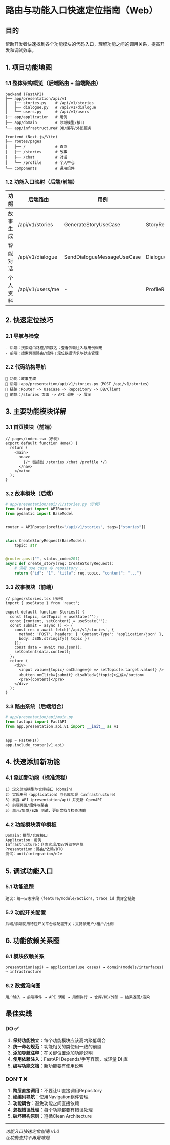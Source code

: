 # 路由与功能入口快速定位指南（Web）

## 目的
帮助开发者快速找到各个功能模块的代码入口，理解功能之间的调用关系，提高开发和调试效率。

## 1. 项目功能地图

### 1.1 整体架构概览（后端路由 + 前端路由）
```
backend (FastAPI)
├── app/presentation/api/v1
│   ├── stories.py    # /api/v1/stories
│   ├── dialogue.py   # /api/v1/dialogue
│   └── users.py      # /api/v1/users
├── app/application   # 用例
├── app/domain        # 领域模型/接口
└── app/infrastructure# DB/缓存/外部服务

frontend (Next.js/Vite)
├── routes/pages
│   ├── /             # 首页
│   ├── /stories      # 故事
│   ├── /chat         # 对话
│   └── /profile      # 个人中心
└── components        # 通用组件
```

### 1.2 功能入口映射（后端/前端）
| 功能 | 后端路由 | 用例 | 仓库 | 前端页面 |
|------|----------|------|------|----------|
| 故事生成 | /api/v1/stories | GenerateStoryUseCase | StoryRepository | /stories |
| 智能对话 | /api/v1/dialogue | SendDialogueMessageUseCase | DialogueRepository | /chat |
| 个人资料 | /api/v1/users/me | - | ProfileRepository | /profile |

## 2. 快速定位技巧

### 2.1 导航与检索
```text
- 后端：搜索路由路径/函数名；查看依赖注入与用例调用
- 前端：搜索页面路由/组件；定位数据请求与状态管理
```

### 2.2 代码结构导航
```text
🎯 功能：故事生成
📍 后端：app/presentation/api/v1/stories.py（POST /api/v1/stories）
🔗 链路：Router -> UseCase -> Repository -> DB/Client
📍 前端：/stories 页面 -> API 调用 -> 展示
```

## 3. 主要功能模块详解

### 3.1 首页模块（前端）
```tsx
// pages/index.tsx（示例）
export default function Home() {
  return (
    <main>
      <nav>
        {/* 链接到 /stories /chat /profile */}
      </nav>
    </main>
  );
}
```

### 3.2 故事模块（后端）
```python
# app/presentation/api/v1/stories.py（示例）
from fastapi import APIRouter
from pydantic import BaseModel


router = APIRouter(prefix="/api/v1/stories", tags=["stories"])


class CreateStoryRequest(BaseModel):
    topic: str


@router.post("", status_code=201)
async def create_story(req: CreateStoryRequest):
    # 调用 use case 与 repository ...
    return {"id": "1", "title": req.topic, "content": "..."}
```

### 3.3 故事模块（前端）
```tsx
// pages/stories.tsx（示例）
import { useState } from 'react';

export default function Stories() {
  const [topic, setTopic] = useState('');
  const [content, setContent] = useState('');
  const submit = async () => {
    const res = await fetch('/api/v1/stories', {
      method: 'POST', headers: { 'Content-Type': 'application/json' },
      body: JSON.stringify({ topic })
    });
    const data = await res.json();
    setContent(data.content);
  };
  return (
    <div>
      <input value={topic} onChange={e => setTopic(e.target.value)} />
      <button onClick={submit} disabled={!topic}>生成</button>
      <pre>{content}</pre>
    </div>
  );
}
```

### 3.3 路由系统（后端组合）
```python
# app/presentation/api/main.py
from fastapi import FastAPI
from app.presentation.api.v1 import __init__ as v1


app = FastAPI()
app.include_router(v1.api)
```

## 4. 快速添加新功能

### 4.1 添加新功能（标准流程）
```text
1) 定义领域模型与仓库接口（domain）
2) 实现用例（application）与仓库实现（infrastructure）
3) 暴露 API（presentation/api）并更新 OpenAPI
4) 前端页面/组件与路由
5) 单元/集成/E2E 测试，更新文档与检查清单
```

### 4.2 功能模块清单模板
```markdown
Domain：模型/仓库接口
Application：用例
Infrastructure：仓库实现/DB/外部客户端
Presentation：路由/依赖/DTO
测试：unit/integration/e2e
```

## 5. 调试功能入口

### 5.1 功能追踪
```text
建议：统一日志字段（feature/module/action）、trace_id 贯穿全链路
```

### 5.2 功能开关配置
```text
后端/前端使用特性开关平台或配置开关；支持按用户/租户/比例
```

## 6. 功能依赖关系图

### 6.1 模块依赖关系
```
presentation(api) → application(use cases) → domain(models/interfaces) → infrastructure
```

### 6.2 数据流向图
```
用户输入 → 前端事件 → API 调用 → 用例执行 → 仓库/DB/外部 → 结果返回/渲染
```

## 最佳实践

### DO ✅
1. **保持功能独立**：每个功能模块应该高内聚低耦合
2. **统一命名规范**：功能相关的类使用一致的前缀
3. **添加导航注释**：在关键位置添加功能说明
4. **使用依赖注入**：FastAPI Depends/手写容器，或轻量 DI 库
5. **编写功能文档**：新功能要有使用说明

### DON'T ❌
1. **跨层直接调用**：不要让UI直接调用Repository
2. **硬编码导航**：使用Navigation组件管理
3. **功能耦合**：避免功能之间直接依赖
4. **忽视错误处理**：每个功能都要有错误处理
5. **破坏架构原则**：遵循Clean Architecture

---

*功能入口快速定位指南 v1.0*  
*让功能查找不再是难题*